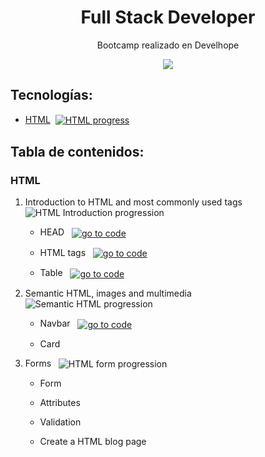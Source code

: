 <h1 align="center">Full Stack Developer</h1>
<p align="center">Bootcamp realizado en Develhope</p>
<p align="center"><img src="https://blog.develhope.co/content/images/2023/03/develhope-blu-11-1.png"/></p> 

## Tecnologías:

- [HTML](#HTML)&nbsp;&nbsp;[<img src="https://img.shields.io/badge/progress-44%25-red" align="center" alt="HTML progress">](#HTML)

## Tabla de contenidos:

### HTML

1. Introduction to HTML and most commonly used tags &nbsp;&nbsp;<img src="https://img.shields.io/badge/progress-100%25-green" align="center" alt="HTML Introduction progression">
    - HEAD
        &nbsp;&nbsp;[<img src="https://img.shields.io/badge/go%20to%20code-grey" align="center" alt="go to code">](https://github.com/jm-jesusm/Develhope/tree/html-exercises/html/es1)
      
    - HTML tags
        &nbsp;&nbsp;[<img src="https://img.shields.io/badge/go%20to%20code-grey" align="center" alt="go to code">](https://github.com/jm-jesusm/Develhope/tree/html-exercises/html/es2)
      
    - Table
        &nbsp;&nbsp;[<img src="https://img.shields.io/badge/go%20to%20code-grey" align="center" alt="go to code">](https://github.com/jm-jesusm/Develhope/tree/html-exercises/html/es3)
      
2. Semantic HTML, images and multimedia &nbsp;&nbsp;<img src="https://img.shields.io/badge/progress-50%25-yellow" align="center" alt="Semantic HTML progression">
    - Navbar
        &nbsp;&nbsp;[<img src="https://img.shields.io/badge/go%20to%20code-grey" align="center" alt="go to code">](https://github.com/jm-jesusm/Develhope/tree/html-exercises/html/es3)
      
    - Card
        <!-- &nbsp;&nbsp;[<img src="https://img.shields.io/badge/go%20to%20code-grey" align="center" alt="go to code">]() -->
      
3. Forms &nbsp;&nbsp;<img src="https://img.shields.io/badge/progress-0%25-darkred" align="center" alt="HTML form progression">
    - Form 
        <!-- &nbsp;&nbsp;[<img src="https://img.shields.io/badge/go%20to%20code-grey" align="center" alt="go to code">]() -->
      
    - Attributes 
        <!-- &nbsp;&nbsp;[<img src="https://img.shields.io/badge/go%20to%20code-grey" align="center" alt="go to code">]() -->
      
    - Validation 
        <!-- &nbsp;&nbsp;[<img src="https://img.shields.io/badge/go%20to%20code-grey" align="center" alt="go to code">]() -->
      
    - Create a HTML blog page 
        <!-- &nbsp;&nbsp;[<img src="https://img.shields.io/badge/go%20to%20code-grey" align="center" alt="go to code">]() -->
      